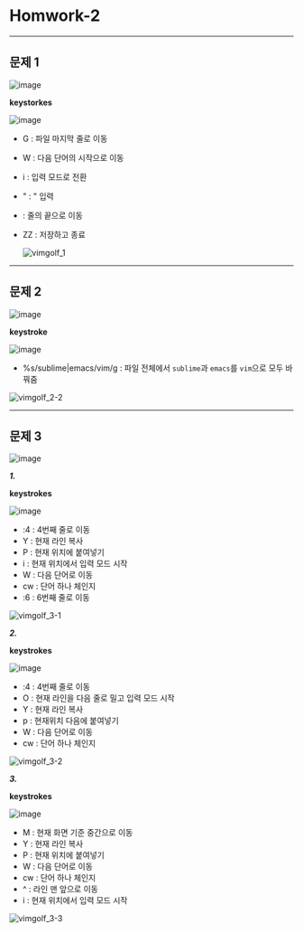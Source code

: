 # Homwork-2
---

## 문제 1

  ![image](https://user-images.githubusercontent.com/43903354/143822640-d831f685-0e3f-412a-9b10-0fd03e07c20c.png)

  **keystorkes**
  
  ![image](https://user-images.githubusercontent.com/43903354/143822952-3fd8939f-e917-4989-9176-85eaf9ee7741.png)

- G : 파일 마지막 줄로 이동
- W : 다음 단어의 시작으로 이동
- i : 입력 모드로 전환
- " : " 입력
- <End> : 줄의 끝으로 이동
- ZZ : 저장하고 종료

  ![vimgolf_1](https://user-images.githubusercontent.com/43903354/143840278-71b0e54c-956e-4c33-867d-b6e6e39001f3.gif)
  
---
  
## 문제 2
  
  ![image](https://user-images.githubusercontent.com/43903354/144019208-25cbaa67-e116-4788-a9f7-017bc816a6eb.png)

  **keystroke**
  
  ![image](https://user-images.githubusercontent.com/43903354/144019819-c7ae8065-b93b-4157-9636-e225d142367d.png)

  - %s/sublime\|emacs/vim/g : 파일 전체에서 `sublime`과 `emacs`를 `vim`으로 모두 바꿔줌
  
  ![vimgolf_2-2](https://user-images.githubusercontent.com/43903354/144020328-182295b7-c4a4-4643-adff-44d8c26d6102.gif)

---

## 문제 3
  
  ![image](https://user-images.githubusercontent.com/43903354/144020199-75246319-67ce-43e2-8f00-a639f2babb8b.png)


  ***1.***
  
  **keystrokes**
  
  ![image](https://user-images.githubusercontent.com/43903354/144022761-f4e405c9-69da-4911-b8b0-5c798d7e8786.png)
  
  - :4 : 4번째 줄로 이동
  - Y : 현재 라인 복사
  - P : 현재 위치에 붙여넣기
  - i : 현재 위치에서 입력 모드 시작
  - W : 다음 단어로 이동
  - cw : 단어 하나 체인지
  - :6 : 6번째 줄로 이동
  
  ![vimgolf_3-1](https://user-images.githubusercontent.com/43903354/144022786-5f502c44-4de4-45fd-9eb0-7f94488251a1.gif)

  ***2.***
  
  **keystrokes**
  
  ![image](https://user-images.githubusercontent.com/43903354/144022951-d1212489-b677-47ae-a55d-494d751609db.png)

  - :4 : 4번째 줄로 이동
  - O : 현재 라인을 다음 줄로 밀고 입력 모드 시작
  - Y : 현재 라인 복사
  - p : 현재위치 다음에 붙여넣기
  - W : 다음 단어로 이동
  - cw : 단어 하나 체인지
  
  ![vimgolf_3-2](https://user-images.githubusercontent.com/43903354/144023263-dbae70db-1a17-44ef-8108-e75c556d2ac7.gif)

  ***3.***
  
  **keystrokes**
  
  ![image](https://user-images.githubusercontent.com/43903354/144023437-8eca6a13-d32b-4fcb-b9f6-b2b49f34dfc2.png)

  - M : 현재 화면 기준 중간으로 이동
  - Y : 현재 라인 복사
  - P : 현재 위치에 붙여넣기
  - W : 다음 단어로 이동
  - cw : 단어 하나 체인지
  - ^ : 라인 맨 앞으로 이동
  - i : 현재 위치에서 입력 모드 시작
  
  ![vimgolf_3-3](https://user-images.githubusercontent.com/43903354/144023803-0387f6f5-ac53-4faa-ae1f-61439e8400e6.gif)

  
